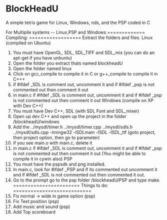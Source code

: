 # BlockHeadU
A simple tetris game for Linux, Windows, nds, and the PSP coded in C

For Multipile systems -- Linux,PSP and Windows
============= Compiling: ==================
Extract the folders and files.
Linux (compiled on Ubuntu)
1. You must have OpenGL, SDL, SDL_TIFF and SDL_mix (you can do an apt-get if you have unbuntu)
2. Open the folder you extract thats named blockheadU
3. Open the folder named linux
4. Click on gcc_compile to compile it in C or g++_compile to compile it in C+++
5. if #ifdef _SDL is comment out, uncomment it and if #ifdef _psp is not commented out then comment it out
6. in main.c if #ifdef _SDL is comment out, uncomment it and if #ifdef _psp is not commented out then comment it out
Windows (compile on XP with Dev C++)
1. You must have Dev C++, SDL (with SDL Font and SDL_mixer)
2. Open up dev C++ and open up the project in the folder /blockheadU/windows
3. Add the ../mysdl/timer.h ../mysdl/timer.cpp ../mysdl/sdls.h ../mysdl/sdls.cpp -lmingw32 -lSDLmain -lSDL -lSDL_ttf (goto project, then project option, then go to parameter)
4. if you see main.o with main.c, delete it
5. in main.c if #ifdef _SDL is comment out, uncomment it and if #ifdef _psp is not commented out then comment it out
(You might be able to compile it in cywin also)
PSP
1. You must have the pspsdk and png installed. 
2. In main.c, look for #ifdef _PSP and if its commented out uncomment it and if #ifdef _SDL is not commented out then commented it out. 
3. Go to the prompt go to the psp folder /blockheadU/PSP and type make.
======================= Things to do: ===========================
1. Fix normal -> wide in game option (psp) 
2. Fix Text position (psp)
3. Add music and sound (psp)
4. Add Top scoreboard
